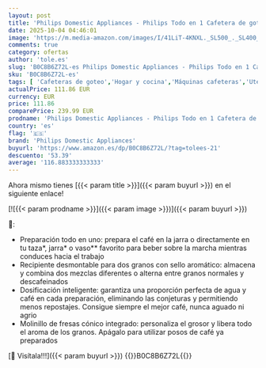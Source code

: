 ```yaml
---
layout: post
title: 'Philips Domestic Appliances - Philips Todo en 1 Cafetera de goteo - molinillo cónico incorporado para granos frescos - preparación en jarra de vidrio de 1 25 L o directamente en taza'
date: 2025-10-04 04:46:01
image: 'https://m.media-amazon.com/images/I/41LiT-4KNXL._SL500_._SL400_.jpg'
comments: true
category: ofertas
author: 'tole.es'
slug: 'B0C8B6Z72L-es Philips Domestic Appliances - Philips Todo en 1 Cafetera...'
sku: 'B0C8B6Z72L-es'
tags: [ 'Cafeteras de goteo','Hogar y cocina','Máquinas cafeteras','Utensilios para café y té','cafetera','philips domestic appliances','🇪🇸', ]
actualPrice: 111.86 EUR
currency: EUR
price: 111.86
comparePrice: 239.99 EUR
prodname: 'Philips Domestic Appliances - Philips Todo en 1 Cafetera de goteo - molinillo cónico incorporado para granos frescos - preparación en jarra de vidrio de 1 25 L o directamente en taza'
country: 'es'
flag: '🇪🇸'
brand: 'Philips Domestic Appliances'
buyurl: 'https://www.amazon.es/dp/B0C8B6Z72L/?tag=tolees-21'
descuento: '53.39'
average: '116.883333333333'
---
```


Ahora mismo tienes [{{< param title >}}]({{< param buyurl >}}) en el siguiente enlace!

[![{{< param prodname >}}]({{< param image >}})]({{< param buyurl >}})

🔎:

- Preparación todo en uno: prepara el café en la jarra o directamente en tu taza*, jarra* o vaso** favorito para beber sobre la marcha mientras conduces hacia el trabajo
- Recipiente desmontable para dos granos con sello aromático: almacena y combina dos mezclas diferentes o alterna entre granos normales y descafeinados
- Dosificación inteligente: garantiza una proporción perfecta de agua y café en cada preparación, eliminando las conjeturas y permitiendo menos repostajes. Consigue siempre el mejor café, nunca aguado ni agrio
- Molinillo de fresas cónico integrado: personaliza el grosor y libera todo el aroma de los granos. Apágalo para utilizar posos de café ya preparados

[🛒 Visítala!!!]({{< param buyurl >}})
{{<world>}}B0C8B6Z72L{{</world>}}

